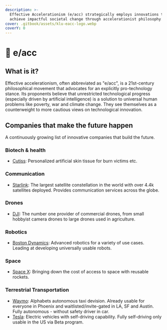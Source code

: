 ```yaml
---
description: >-
  Effective Accelerationism (e/acc) strategically employs innovations to rapidly
  achieve impactful societal change through accelerationist philosophy.
cover: .gitbook/assets/klu-eacc-logo.webp
coverY: 0
---
```


# 🦾 e/acc

## What is it?

Effective accelerationism, often abbreviated as "e/acc", is a 21st-century philosophical movement that advocates for an explicitly pro-technology stance. Its proponents believe that unrestricted technological progress (especially driven by artificial intelligence) is a solution to universal human problems like poverty, war and climate change. They see themselves as a counterweight to more cautious views on technological innovation.



## Companies that make the future happen

A continuously growing list of innovative companies that build the future.

### Biotech & health

* [Cutiss](https://cutiss.swiss/): Personalized artificial skin tissue for burn victims etc.

### Communication

* [Starlink](https://www.starlink.com/): The largest satellite constellation in the world with over 4.4k satellites deployed. Provides communication services across the globe.

### Drones

* [DJI](https://www.dji.com/): The number one provider of commercial drones, from small hobbyist camera drones to large drones used in agriculture.

### Robotics

* [Boston Dynamics](https://bostondynamics.com/): Advanced robotics for a variety of use cases. Leading at developing universally usable robots.

### Space

* [Space X](https://www.spacex.com/): Bringing down the cost of access to space with reusable rockets.

### Terrestrial Transportation

* [Waymo](https://waymo.com/): Alphabets autonomous taxi devision. Already usable for everyone in Phoenix and waitlisted/invite-gated in LA, SF and Austin. Fully autonomous - without safety driver in car.
* [Tesla](https://www.tesla.com/): Electric vehicles with self-driving capability. Fully self-driving only usable in the US via Beta program.
